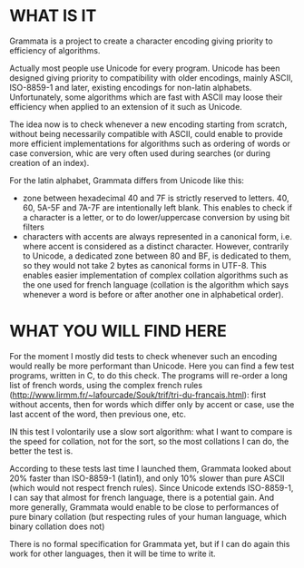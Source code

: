WHAT IS IT
==========

Grammata is a project to create a character encoding giving priority to efficiency of algorithms.
 
 Actually most people use Unicode for every program.
 Unicode has been designed giving priority to compatibility with older encodings, mainly ASCII, ISO-8859-1 and later, existing encodings for non-latin alphabets.
 Unfortunately, some algorithms which are fast with ASCII may loose their efficiency when applied to an extension of it such as Unicode.
 
 The idea now is to check whenever a new encoding starting from scratch, without being necessarily compatible with ASCII, could enable to provide more efficient implementations
 for algorithms such as ordering of words or case conversion, whic are very often used during searches (or during creation of an index).
 
 For the latin alphabet, Grammata differs from Unicode like this:
 - zone between hexadecimal 40 and 7F is strictly reserved to letters. 40, 60, 5A-5F and 7A-7F are intentionally left blank.
   This enables to check if a character is a letter, or to do lower/uppercase conversion by using bit filters
 - characters with accents are always represented in a canonical form, i.e. where accent is considered as a distinct character.
   However, contrarily to Unicode, a dedicated zone between 80 and BF, is dedicated to them, so they would not take 2 bytes as canonical forms in UTF-8.
   This enables easier implementation of complex collation algorithms such as the one used for french language
   (collation is the algorithm which says whenever a word is before or after another one in alphabetical order).
   
WHAT YOU WILL FIND HERE
=======================

For the moment I mostly did tests to check whenever such an encoding would really be more performant than Unicode. Here you can find a few test programs, written in C, to do this check.
The programs will re-order a long list of french words, using the complex french rules (http://www.lirmm.fr/~lafourcade/Souk/trif/tri-du-francais.html): first without accents,
then for words which differ only by accent or case, use the last accent of the word, then previous one, etc.

IN this test I volontarily use a slow sort algorithm: what I want to compare is the speed for collation, not for the sort, so the most collations I can do, the better the test is.

According to these tests last time I launched them, Grammata looked about 20% faster than ISO-8859-1 (latin1), and only 10% slower than pure ASCII (which would not respect french rules).
Since Unicode extends ISO-8859-1, I can say that almost for french language, there is a potential gain.
And more generally, Grammata would enable to be close to performances of pure binary collation (but respecting rules of your human language, which binary collation does not)

There is no formal specification for Grammata yet, but if I can do again this work for other languages, then it will be time to write it.
